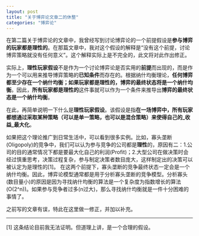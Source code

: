 ```yaml
---
layout: post
title: "关于博弈论文章二的休整"
categories: "博弈论"
---
```


在第二篇关于博弈论的文章中，我曾经写到讨论博弈论的一个前提假设是**参与博弈的玩家都是理性的**。在那篇文章中，我对这个假设的解释是“没有这个前提，讨论博弈策略就没有任何意义”。这个解释实际上是不完全的，此文将对此作出修正。

实际上，**理性玩家假设**不是作为一个讨论博弈论是否实用的**前提**而出现的，而是作为一个可以用来推导博弈策略的**已知条件**而存在的。根据纳什均衡理论，**任何博弈都至少存在一个纳什均衡；如果玩家都是理性的，博弈的最终状态将是一个纳什均衡**。因此，**所有玩家都是理性的**这件事就可以作为一个条件来推导出**博弈的最终状态是一个纳什均衡**。

在此，再简单说明一下什么是**理性玩家假设**。该假设是指**在一场博弈中，所有玩家都想通过采取某种策略（可以是单一策略，也可以是混合策略）来使得自己的_收益_最大化**。

如果把这个理论推广到日常生活中，可以看到很多实例。比如，寡头垄断(Oligopoly)的竞争中，我们可以认为参与竞争的公司都是**理性**的，原因有二：1.公司的目的通常情况下都是要最大化自己的利润(Profit)；2.大型公司在做决策时会经过慎重思考，决策过程复杂，参与制定决策者数目庞大，这样制定出的决策可以被认定为是理性的[1]。 在这两个前提下，寡头垄断的竞争最终状态一定会是一个纳什均衡。因此，博弈论模型通常都是用于分析寡头垄断的竞争模型。分析寡头(数目量小)的原因是因为寻找纳什均衡的算法是一个复杂度为指数增长的算法(O(2^n))。如果参与竞争者过多(n过大)，那么寻找纳什均衡就是一件十分困难的事情了。

之前写的文章有误，特此在这里做一修正，并加以补充。


---
[1] 这条结论目前我无法证明。但道理上讲，是一个合理的假设。


